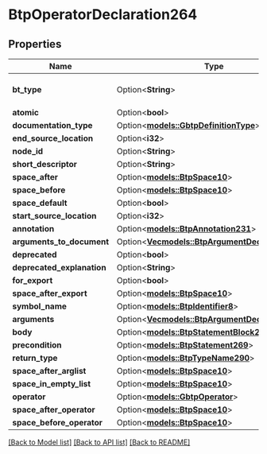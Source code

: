 # BtpOperatorDeclaration264

## Properties

Name | Type | Description | Notes
------------ | ------------- | ------------- | -------------
**bt_type** | Option<**String**> | Type of JSON object. | [optional]
**atomic** | Option<**bool**> |  | [optional]
**documentation_type** | Option<[**models::GbtpDefinitionType**](GBTPDefinitionType.md)> |  | [optional]
**end_source_location** | Option<**i32**> |  | [optional]
**node_id** | Option<**String**> |  | [optional]
**short_descriptor** | Option<**String**> |  | [optional]
**space_after** | Option<[**models::BtpSpace10**](BTPSpace-10.md)> |  | [optional]
**space_before** | Option<[**models::BtpSpace10**](BTPSpace-10.md)> |  | [optional]
**space_default** | Option<**bool**> |  | [optional]
**start_source_location** | Option<**i32**> |  | [optional]
**annotation** | Option<[**models::BtpAnnotation231**](BTPAnnotation-231.md)> |  | [optional]
**arguments_to_document** | Option<[**Vec<models::BtpArgumentDeclaration232>**](BTPArgumentDeclaration-232.md)> |  | [optional]
**deprecated** | Option<**bool**> |  | [optional]
**deprecated_explanation** | Option<**String**> |  | [optional]
**for_export** | Option<**bool**> |  | [optional]
**space_after_export** | Option<[**models::BtpSpace10**](BTPSpace-10.md)> |  | [optional]
**symbol_name** | Option<[**models::BtpIdentifier8**](BTPIdentifier-8.md)> |  | [optional]
**arguments** | Option<[**Vec<models::BtpArgumentDeclaration232>**](BTPArgumentDeclaration-232.md)> |  | [optional]
**body** | Option<[**models::BtpStatementBlock271**](BTPStatementBlock-271.md)> |  | [optional]
**precondition** | Option<[**models::BtpStatement269**](BTPStatement-269.md)> |  | [optional]
**return_type** | Option<[**models::BtpTypeName290**](BTPTypeName-290.md)> |  | [optional]
**space_after_arglist** | Option<[**models::BtpSpace10**](BTPSpace-10.md)> |  | [optional]
**space_in_empty_list** | Option<[**models::BtpSpace10**](BTPSpace-10.md)> |  | [optional]
**operator** | Option<[**models::GbtpOperator**](GBTPOperator.md)> |  | [optional]
**space_after_operator** | Option<[**models::BtpSpace10**](BTPSpace-10.md)> |  | [optional]
**space_before_operator** | Option<[**models::BtpSpace10**](BTPSpace-10.md)> |  | [optional]

[[Back to Model list]](../README.md#documentation-for-models) [[Back to API list]](../README.md#documentation-for-api-endpoints) [[Back to README]](../README.md)


